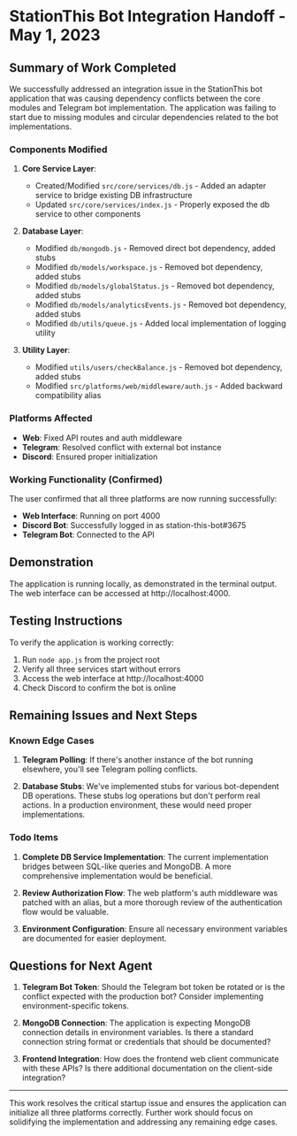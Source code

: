 # StationThis Bot Integration Handoff - May 1, 2023

## Summary of Work Completed

We successfully addressed an integration issue in the StationThis bot application that was causing dependency conflicts between the core modules and Telegram bot implementation. The application was failing to start due to missing modules and circular dependencies related to the bot implementations.

### Components Modified

1. **Core Service Layer**:
   - Created/Modified `src/core/services/db.js` - Added an adapter service to bridge existing DB infrastructure
   - Updated `src/core/services/index.js` - Properly exposed the db service to other components

2. **Database Layer**:
   - Modified `db/mongodb.js` - Removed direct bot dependency, added stubs
   - Modified `db/models/workspace.js` - Removed bot dependency, added stubs
   - Modified `db/models/globalStatus.js` - Removed bot dependency, added stubs
   - Modified `db/models/analyticsEvents.js` - Removed bot dependency, added stubs
   - Modified `db/utils/queue.js` - Added local implementation of logging utility

3. **Utility Layer**:
   - Modified `utils/users/checkBalance.js` - Removed bot dependency, added stubs
   - Modified `src/platforms/web/middleware/auth.js` - Added backward compatibility alias

### Platforms Affected

- **Web**: Fixed API routes and auth middleware
- **Telegram**: Resolved conflict with external bot instance
- **Discord**: Ensured proper initialization

### Working Functionality (Confirmed)

The user confirmed that all three platforms are now running successfully:
- **Web Interface**: Running on port 4000
- **Discord Bot**: Successfully logged in as station-this-bot#3675
- **Telegram Bot**: Connected to the API

## Demonstration

The application is running locally, as demonstrated in the terminal output. The web interface can be accessed at http://localhost:4000.

## Testing Instructions

To verify the application is working correctly:

1. Run `node app.js` from the project root
2. Verify all three services start without errors
3. Access the web interface at http://localhost:4000
4. Check Discord to confirm the bot is online

## Remaining Issues and Next Steps

### Known Edge Cases

1. **Telegram Polling**: If there's another instance of the bot running elsewhere, you'll see Telegram polling conflicts.

2. **Database Stubs**: We've implemented stubs for various bot-dependent DB operations. These stubs log operations but don't perform real actions. In a production environment, these would need proper implementations.

### Todo Items

1. **Complete DB Service Implementation**: The current implementation bridges between SQL-like queries and MongoDB. A more comprehensive implementation would be beneficial.

2. **Review Authorization Flow**: The web platform's auth middleware was patched with an alias, but a more thorough review of the authentication flow would be valuable.

3. **Environment Configuration**: Ensure all necessary environment variables are documented for easier deployment.

## Questions for Next Agent

1. **Telegram Bot Token**: Should the Telegram bot token be rotated or is the conflict expected with the production bot? Consider implementing environment-specific tokens.

2. **MongoDB Connection**: The application is expecting MongoDB connection details in environment variables. Is there a standard connection string format or credentials that should be documented?

3. **Frontend Integration**: How does the frontend web client communicate with these APIs? Is there additional documentation on the client-side integration?

---

This work resolves the critical startup issue and ensures the application can initialize all three platforms correctly. Further work should focus on solidifying the implementation and addressing any remaining edge cases. 